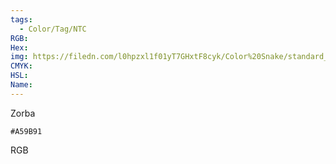 ```yaml
---
tags:
  - Color/Tag/NTC
RGB:
Hex:
img: https://filedn.com/l0hpzxl1f01yT7GHxtF8cyk/Color%20Snake/standard_csv_to_svg/A59B91.svg
CMYK:
HSL:
Name:
---
```

Zorba
```palette
#A59B91
```
RGB
